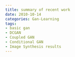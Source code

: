 ```yaml
---
title: summary of recent work
date: 2010-10-14
categories: Gan-Learning
tags:
- basic gan
- DCGAN
- Coupled GAN
- Conditional GAN
- Image Synthesis results
---
```



